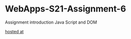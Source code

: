# WebApps-S21-Assignment-6
Assignment introduction Java Script and DOM

[hosted at](file:///C:/Users/S545709/Documents/GitHub/webapps-s21-assignment-6-nayanjr/pass.html)